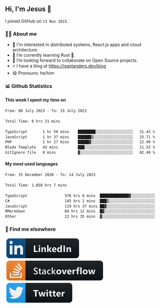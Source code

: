 ## Hi, I'm Jesus 👋

I joined GitHub on `13 Nov 2015`.

<!-- Talking about you -->

### 👨‍💻 About me

- 👦 I'm interested in distributed systems, React.js apps and cloud architecture.
- 🌱 I’m currently learning Rust 🦀.
- 👯 I’m looking forward to collaborate on Open Source projects.
- ⚡️ I have a blog at <https://jsantanders.dev/blog>
- 😄 Pronouns: he/him

### 📊 Github Statistics

#### This week I spent my time on

<!--START_SECTION:weekly-->

```txt
From: 08 July 2023 - To: 15 July 2023

Total Time: 6 hrs 21 mins

TypeScript       1 hr 59 mins    ████████░░░░░░░░░░░░░░░░░   31.43 %
JavaScript       1 hr 37 mins    ██████▒░░░░░░░░░░░░░░░░░░   25.71 %
PHP              1 hr 27 mins    █████▓░░░░░░░░░░░░░░░░░░░   22.99 %
Blade Template   43 mins         ███░░░░░░░░░░░░░░░░░░░░░░   11.53 %
GitIgnore file   9 mins          ▓░░░░░░░░░░░░░░░░░░░░░░░░   02.49 %
```

<!--END_SECTION:weekly-->

#### My most used languages

<!--START_SECTION:alltime-->

```txt
From: 15 December 2020 - To: 14 July 2023

Total Time: 1,058 hrs 7 mins

TypeScript                 576 hrs 8 mins  █████████████▓░░░░░░░░░░░   54.45 %
C#                         145 hrs 2 mins  ███▒░░░░░░░░░░░░░░░░░░░░░   13.71 %
JavaScript                 119 hrs 37 mins ██▓░░░░░░░░░░░░░░░░░░░░░░   11.31 %
RMarkdown                  68 hrs 12 mins  █▓░░░░░░░░░░░░░░░░░░░░░░░   06.45 %
Other                      22 hrs 35 mins  ▓░░░░░░░░░░░░░░░░░░░░░░░░   02.14 %
```

<!--END_SECTION:alltime-->

### 📢 Find me elsewhere

<p>
  <a target="_blank" href="https://linkedin.com/in/jsantanders">
    <img src="https://github.com/jsantanders/jsantanders/blob/master/img/linkedin.svg" alt="LinkedIn" style="vertical-align:top; margin:4px">
  </a>
  
  <a target="_blank" href="https://stackoverflow.com/users/7318331/jesus-santander">
    <img src="https://github.com/jsantanders/jsantanders/blob/master/img/stackoverflow.svg" alt="StackOverflow" style="vertical-align:top; margin:4px">
  </a>
  
  <a target="_blank" href="http://twitter.com/jsantanders">
    <img src="https://github.com/jsantanders/jsantanders/blob/master/img/twitter.svg" alt="Twitter" style="vertical-align:top; margin:4px">
  </a>
</p>
